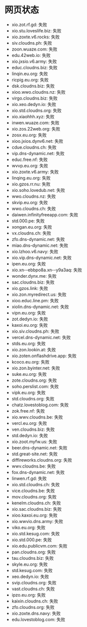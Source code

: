 # 网页状态
- xio.zot.rf.gd: 失败
- xio.stu.loveslife.biz: 失败
- xio.zoxte.v6.rocks: 失败
- siv.cloudns.ph: 失败
- zoon.wuaze.com: 失败
- edu.42web.io: 失败
- xio.jxsio.v6.army: 失败
- educ.cloudns.biz: 失败
- linqin.eu.org: 失败
- ricpig.eu.org: 失败
- dsk.cloudns.biz: 失败
- xioo.wwo.cloudns.nz: 失败
- virgo.cloudns.biz: 失败
- xio.xeo.dedyn.io: 失败
- xio.std.cloudns.org: 失败
- xio.xiaohhh.xyz: 失败
- inwen.wuaze.com: 失败
- xio.zos.22web.org: 失败
- zosx.eu.org: 失败
- xioo.jxios.dynv6.net: 失败
- cdue.cloudns.ch: 失败
- vip.dns-dynamic.net: 失败
- educ.free.nf: 失败
- wvvp.eu.org: 失败
- xio.zoxte.v6.army: 失败
- linqing.eu.org: 失败
- xio.gzos.rr.nu: 失败
- xio.soho.lovedub.net: 失败
- wwo.cloudns.nz: 失败
- skvip.eu.org: 失败
- wwo.cloudns.ch: 失败
- daiwen.infinityfreeapp.com: 失败
- std.000.pe: 失败
- xongan.eu.org: 失败
- vx.cloudns.ch: 失败
- zfo.dns-dynamic.net: 失败
- miao.dns-dynamic.net: 失败
- xio.lzhoo.v6.navy: 失败
- xio.vip.dns-dynamic.net: 失败
- ipen.eu.org: 失败
- xio.xn--ebbpo8a.xn--y9a3aq: 失败
- wonder.dynx.me: 失败
- sac.cloudns.biz: 失败
- xio.gzos.link: 失败
- xio.zon.myredirect.us: 失败
- xioo.educ.line.pm: 失败
- xiolin.dns-dynamic.net: 失败
- vipn.eu.org: 失败
- zot.dedyn.io: 失败
- kaxoi.eu.org: 失败
- xio.siv.cloudns.ph: 失败
- vercel.dns-dynamic.net: 失败
- stds.eu.org: 失败
- xio.zon.lookin.at: 失败
- xio.zoten.onflashdrive.app: 失败
- kcoco.eu.org: 失败
- xio.zon.byinter.net: 失败
- suke.eu.org: 失败
- zote.cloudns.org: 失败
- soho.perslist.com: 失败
- vipk.eu.org: 失败
- std.cloudns.org: 失败
- chatz.lovestoblog.com: 失败
- zok.free.nf: 失败
- xio.wwv.cloudns.be: 失败
- vercl.eu.org: 失败
- ven.cloudns.biz: 失败
- std.dedyn.io: 失败
- xio.zoot.myfw.us: 失败
- beer.dns-dynamic.net: 失败
- std.great-site.net: 失败
- diffireworks.cloudns.org: 失败
- wwv.cloudns.be: 失败
- fox.dns-dynamic.net: 失败
- linwen.rf.gd: 失败
- xio.std.cloudns.ch: 失败
- vice.cloudns.be: 失败
- mov.cloudns.org: 失败
- kenelm.cloudns.ch: 失败
- xio.sac.cloudns.biz: 失败
- xioo.kaxoi.eu.org: 失败
- xio.wwvio.dns.army: 失败
- viko.eu.org: 失败
- xio.std.kesug.com: 失败
- xio.std.000.pe: 失败
- xio.edu.publicvm.com: 失败
- pan.cloudns.org: 失败
- tau.cloudns.biz: 失败
- skyle.eu.org: 失败
- std.kesug.com: 失败
- xeo.dedyn.io: 失败
- svip.cloudns.org: 失败
- vast.cloudns.ch: 失败
- ipzo.eu.org: 失败
- kaixin.cloudns.ch: 失败
- zfo.cloudns.org: 失败
- xio.zoxte.dns.navy: 失败
- edu.lovestoblog.com: 失败
